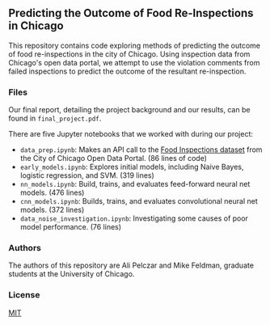 ## Predicting the Outcome of Food Re-Inspections in Chicago

This repository contains code exploring methods of predicting the outcome of food re-inspections in the city of Chicago. Using inspection data from Chicago's open data portal, we attempt to use the violation comments from failed inspections to predict the outcome of the resultant re-inspection.

### Files

Our final report, detailing the project background and our results, can be found in `final_project.pdf`.

There are five Jupyter notebooks that we worked with during our project:

- `data_prep.ipynb`: Makes an API call to the [Food Inspections dataset](https://data.cityofchicago.org/Health-Human-Services/Food-Inspections/4ijn-s7e5) from the City of Chicago Open Data Portal. (86 lines of code)
- `early_models.ipynb`: Explores initial models, including Naive Bayes, logistic regression, and SVM. (319 lines)
- `nn_models.ipynb`: Build, trains, and evaluates feed-forward neural net models. (476 lines)
- `cnn_models.ipynb`: Builds, trains, and evaluates convolutional neural net models. (372 lines)
- `data_noise_investigation.ipynb`: Investigating some causes of poor model performance. (76 lines)

### Authors

The authors of this repository are Ali Pelczar and Mike Feldman, graduate students at the University of Chicago.

### License

[MIT](https://choosealicense.com/licenses/mit/)
